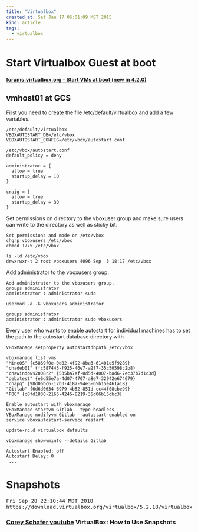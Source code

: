 ```yaml
---
title: "Virtualbox"
created_at: Sat Jan 17 06:01:09 MST 2015
kind: article
tags:
  - virtualbox
---
```


# Start Virtualbox Guest at boot

#### [forums.virtualbox.org - Start VMs at boot (new in 4.2.0)](https://forums.virtualbox.org/viewtopic.php?f=11&t=51529)

## vmhost01 at GCS

First you need to create the file /etc/default/virtualbox and add a
few variables.

~~~~~~~~~~~~~~
/etc/default/virtualbox
VBOXAUTOSTART_DB=/etc/vbox
VBOXAUTOSTART_CONFIG=/etc/vbox/autostart.conf
~~~~~~~~~~~~~~

~~~~~~~~~~~~~~
/etc/vbox/autostart.conf 
default_policy = deny

administrator = {
  allow = true
  startup_delay = 10
}

craig = {
  allow = true
  startup_delay = 30
}
~~~~~~~~~~~~~~

Set permissions on directory to the vboxuser group and make sure users
can write to the directory as well as sticky bit.

~~~~~~~~~~~~~~
Set permissions and mode on /etc/vbox
chgrp vboxusers /etc/vbox
chmod 1775 /etc/vbox

ls -ld /etc/vbox
drwxrwxr-t 2 root vboxusers 4096 Sep  3 18:17 /etc/vbox
~~~~~~~~~~~~~~

Add administrator to the vboxusers group.

~~~~~~~~~~~~~~
Add administrator to the vboxusers group.
groups administrator
administrator : administrator sudo

usermod -a -G vboxusers administrator

groups administrator
administrator : administrator sudo vboxusers
~~~~~~~~~~~~~~

Every user who wants to enable autostart for individual machines has to
set the path to the autostart database directory with

~~~~~~~~~~~~~~
VBoxManage setproperty autostartdbpath /etc/vbox
~~~~~~~~~~~~~~

~~~~~~~~~~~~~~
vboxmanage list vms
"MineOS" {c5869f0e-0d82-4f92-8ba3-61401e5f9289}
"chadeb01" {fc587445-f925-46e7-a2f7-35c50598c2b8}
"chawindows2008r2" {535ba7af-0d5d-4007-bad6-7ec37b7d1c3d}
"debxtest" {e6d55e7a-4d07-4707-a8e7-32942e674679}
"chapg" {98d06bc6-17b3-4187-94e3-65b15e461a18}
"Gitlab" {6d6d0634-6979-4b52-851d-cc44f08cbe99}
"FOG" {c8fd1830-2165-4246-8219-35d06b15dbc3}
~~~~~~~~~~~~~~

~~~~~~~~~~~~~~
Enable autostart with vboxmanage
VBoxManage startvm Gitlab --type headless
VBoxManage modifyvm Gitlab --autostart-enabled on
service vboxautostart-service restart
~~~~~~~~~~~~~~

~~~~~~~~~~~~~~
update-rc.d virtualbox defaults
~~~~~~~~~~~~~~

~~~~~~~~~~~~~~
vboxmanage showvminfo --details Gitlab
 ...
Autostart Enabled: off
Autostart Delay: 0
 ...
~~~~~~~~~~~~~~

<h1>Snapshots</h1>

<pre>
Fri Sep 28 22:10:44 MDT 2018
https://download.virtualbox.org/virtualbox/5.2.18/virtualbox-5.2_5.2.18-124319~Debian~jessie_amd64.deb
</pre>

<h3>
  <a href="https://www.youtube.com/watch?v=Qte4X-rdr2Q" target="_blank">Corey Schafer youtube</a>
  VirtualBox: How to Use Snapshots
</h3>

<h3>
<a href="" target="_blank"></a>
</h3>

<h3>
<a href="" target="_blank"></a>
</h3>

<h3>
<a href="" target="_blank"></a>
</h3>

<h3>
<a href="" target="_blank"></a>
</h3>

<!--
html boilerplate fragments
<a href="" target="_blank"></a>
<a name=""></a>
<img src="" width="400px">
<ul>
  <li></li>
  <li><a href="" target="_blank"></a></li>
</ul>
<pre>
</pre>
<p style="margin-bottom: 2em;"></p>
<hr style="border: 0; height: 3px; background: #333; background-image: linear-gradient(to right, #ccc, #333, #ccc);">
<pre><code>
</code></pre>
<math xmlns='http://www.w3.org/1998/Math/MathML' display='block'>
</math>
-->
